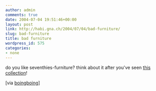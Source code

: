 ```yaml
---
author: admin
comments: true
date: 2004-07-04 19:51:46+00:00
layout: post
link: http://habi.gna.ch/2004/07/04/bad-furniture/
slug: bad-furniture
title: bad furniture
wordpress_id: 575
categories:
- none
---
```


do you like seventhies-furniture? think about it after you've seen [this collection](http://www.omodern.com/Eurobad/euro.html)!

[via [boingboing](http://www.boingboing.net/2004/06/28/70s_eurofurnishings_.html)]
